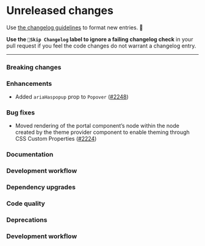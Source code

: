 # Unreleased changes

Use [the changelog guidelines](https://git.io/polaris-changelog-guidelines) to format new entries. 💜

**Use the `🤖Skip Changelog` label to ignore a failing changelog check** in your pull request if you feel the code changes do not warrant a changelog entry.

---

### Breaking changes

### Enhancements

- Added `ariaHaspopup` prop to `Popover` ([#2248](https://github.com/Shopify/polaris-react/pull/2248))

### Bug fixes

- Moved rendering of the portal component’s node within the node created by the theme provider component to enable theming through CSS Custom Properties ([#2224](https://github.com/Shopify/polaris-react/pull/2224))

### Documentation

### Development workflow

### Dependency upgrades

### Code quality

### Deprecations

### Development workflow
